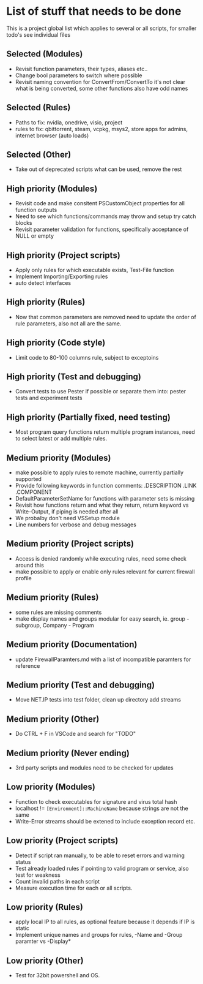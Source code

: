 
# List of stuff that needs to be done

This is a project global list which applies to several or all scripts,
for smaller todo's see individual files

## Selected (Modules)

- Revisit function parameters, their types, aliases etc..
- Change bool parameters to switch where possible
- Revisit naming convention for ConvertFrom/ConvertTo it's not clear
what is being converted, some other functions also have odd names

## Selected (Rules)

- Paths to fix: nvidia, onedrive, visio, project
- rules to fix: qbittorrent, steam, vcpkg, msys2,
store apps for admins, internet browser (auto loads)

## Selected (Other)

- Take out of deprecated scripts what can be used, remove the rest

## High priority (Modules)

- Revisit code and make consitent PSCustomObject properties for all function outputs
- Need to see which functions/commands may throw and setup try catch blocks
- Revisit parameter validation for functions,
specifically acceptance of NULL or empty

## High priority (Project scripts)

- Apply only rules for which executable exists, Test-File function
- Implement Importing/Exporting rules
- auto detect interfaces

## High priority (Rules)

- Now that common parameters are removed need to update the order of
rule parameters, also not all are the same.

## High priority (Code style)

- Limit code to 80-100 columns rule, subject to exceptoins

## High priority (Test and debugging)

- Convert tests to use Pester if possible or separate them into:
pester tests and experiment tests

## High priority (Partially fixed, need testing)

- Most program query functions return multiple program instances,
need to select latest or add multiple rules.

## Medium priority (Modules)

- make possible to apply rules to remote machine, currently partially supported
- Provide following keywords in function comments: .DESCRIPTION .LINK .COMPONENT
- DefaultParameterSetName for functions with parameter sets is missing
- Revisit how functions return and what they return,
return keyword vs Write-Output, if piping is needed after all
- We probalby don't need VSSetup module
- Line numbers for verbose and debug messages

## Medium priority (Project scripts)

- Access is denied randomly while executing rules, need some check around this
- make possible to apply or enable only rules relevant for current firewall profile

## Medium priority (Rules)

- some rules are missing comments
- make display names and groups modular for easy search,
ie. group - subgroup, Company - Program

## Medium priority (Documentation)

- update FirewallParamters.md with a list of incompatible paramters for reference

## Medium priority (Test and debugging)

- Move NET.IP tests into test folder, clean up directory add streams

## Medium priority (Other)

- Do CTRL + F in VSCode and search for "TODO"

## Medium priority (Never ending)

- 3rd party scripts and modules need to be checked for updates

## Low priority (Modules)

- Function to check executables for signature and virus total hash
- localhost != `[Environment]::MachineName` because strings are not the same
- Write-Error streams should be extened to include exception record etc.

## Low priority (Project scripts)

- Detect if script ran manually, to be able to reset errors and warning status
- Test already loaded rules if pointing to valid program or service,
also test for weakness
- Count invalid paths in each script
- Measure execution time for each or all scripts.

## Low priority (Rules)

- apply local IP to all rules, as optional feature because it depends if IP is static
- Implement unique names and groups for rules, -Name and -Group paramter vs -Display*

## Low priority (Other)

- Test for 32bit powershell and OS.

